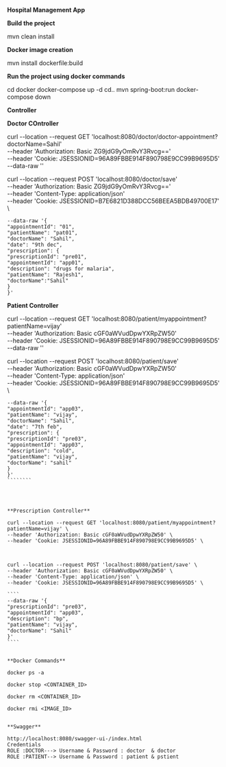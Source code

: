 **Hospital Management App**

**Build the project**

mvn clean install

**Docker image creation**

mvn install dockerfile:build

**Run the project using docker commands**

cd docker
docker-compose up -d
cd..
mvn spring-boot:run
docker-compose down

**Controller**

**Doctor COntroller**

curl --location --request GET 'localhost:8080/doctor/doctor-appointment?doctorName=Sahil' \
--header 'Authorization: Basic ZG9jdG9yOmRvY3Rvcg==' \
--header 'Cookie: JSESSIONID=96A89FBBE914F890798E9CC99B9695D5' \
--data-raw ''


curl --location --request POST 'localhost:8080/doctor/save' \
--header 'Authorization: Basic ZG9jdG9yOmRvY3Rvcg==' \
--header 'Content-Type: application/json' \
--header 'Cookie: JSESSIONID=B7E6821D388DCC56BEEA5BDB49700E17' \
````````
--data-raw '{
"appointmentId": "01",
"patientName": "pat01",
"doctorName": "Sahil",
"date": "9th dec",
"prescription": {
"prescriptionId": "pre01",
"appointmentId": "app01",
"description": "drugs for malaria",
"patientName": "Rajesh1",
"doctorName":"Sahil"
}
}'
````````



**Patient Controller**

curl --location --request GET 'localhost:8080/patient/myappointment?patientName=vijay' \
--header 'Authorization: Basic cGF0aWVudDpwYXRpZW50' \
--header 'Cookie: JSESSIONID=96A89FBBE914F890798E9CC99B9695D5' \
--data-raw ''



curl --location --request POST 'localhost:8080/patient/save' \
--header 'Authorization: Basic cGF0aWVudDpwYXRpZW50' \
--header 'Content-Type: application/json' \
--header 'Cookie: JSESSIONID=96A89FBBE914F890798E9CC99B9695D5' \

``````````
--data-raw '{
"appointmentId": "app03",
"patientName": "vijay",
"doctorName": "Sahil",
"date": "7th feb",
"prescription": {
"prescriptionId": "pre03",
"appointmentId": "app03",
"description": "cold",
"patientName": "vijay",
"doctorName": "sahil"
}
}'
````````




**Prescription Controller**

curl --location --request GET 'localhost:8080/patient/myappointment?patientName=vijay' \
--header 'Authorization: Basic cGF0aWVudDpwYXRpZW50' \
--header 'Cookie: JSESSIONID=96A89FBBE914F890798E9CC99B9695D5' \



curl --location --request POST 'localhost:8080/patient/save' \
--header 'Authorization: Basic cGF0aWVudDpwYXRpZW50' \
--header 'Content-Type: application/json' \
--header 'Cookie: JSESSIONID=96A89FBBE914F890798E9CC99B9695D5' \

````
--data-raw '{
"prescriptionId": "pre03",
"appointmentId": "app03",
"description": "bp",
"patientName": "vijay",
"doctorName": "Sahil"
}'
````


**Docker Commands**

docker ps -a

docker stop <CONTAINER_ID>

docker rm <CONTAINER_ID>

docker rmi <IMAGE_ID>


**Swagger**

http://localhost:8080/swagger-ui-/index.html
Credentials
ROLE :DOCTOR---> Username & Password : doctor  & doctor
ROLE :PATIENT--> Username & Password : patient & pstient
